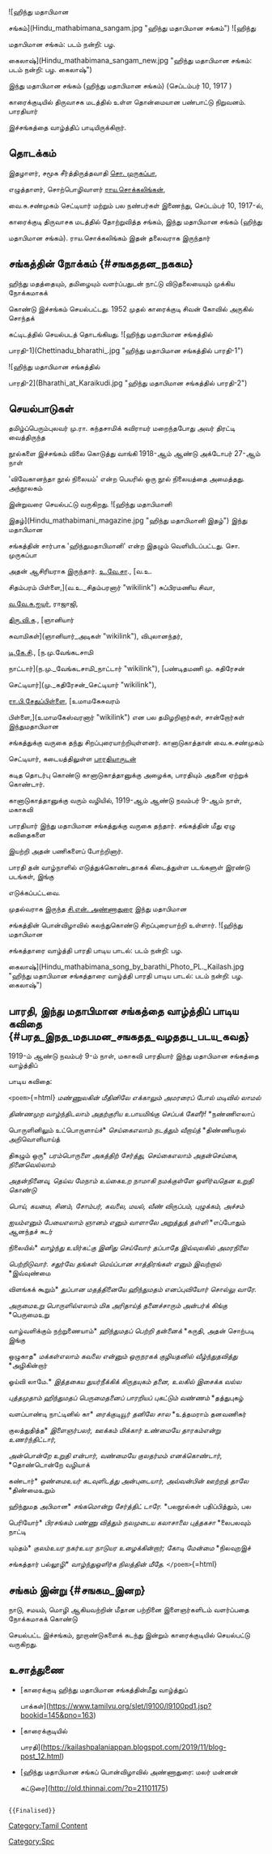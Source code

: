 ![ஹிந்து மதாபிமான
சங்கம்](Hindu_mathabimana_sangam.jpg "ஹிந்து மதாபிமான சங்கம்") ![ஹிந்து
மதாபிமான சங்கம்: படம் நன்றி: பழ.
கைலாஷ்](Hindu_mathabimana_sangam_new.jpg "ஹிந்து மதாபிமான சங்கம்: படம் நன்றி: பழ. கைலாஷ்")
இந்து மதாபிமான சங்கம் (ஹிந்து மதாபிமான சங்கம்) (செப்டம்பர் 10, 1917 )
காரைக்குடியில் திருவாசக மடத்தில் உள்ள தொன்மையான பண்பாட்டு நிறுவனம். பாரதியார்
இச்சங்கத்தை வாழ்த்திப் பாடியிருக்கிறார்.

## தொடக்கம்

இதழாளர், சமூக சீர்த்திருத்தவாதி [சொ. முருகப்பா](சொ._முருகப்பா "wikilink"),
எழுத்தாளர், சொற்பொழிவாளர் [ராய.சொக்கலிங்கன்](ராய._சொக்கலிங்கன் "wikilink"),
வை.சு.சண்முகம் செட்டியார் மற்றும் பல நண்பர்கள் இணைந்து, செப்டம்பர் 10, 1917-ல்,
காரைக்குடி திருவாசக மடத்தில் தோற்றுவித்த சங்கம், இந்து மதாபிமான சங்கம் (ஹிந்து
மதாபிமான சங்கம்). ராய.சொக்கலிங்கம் இதன் தலைவராக இருந்தார்

## சங்கத்தின் நோக்கம் {#சஙகததன_நககம}

ஹிந்து மதத்தையும், தமிழையும் வளர்ப்பதுடன் நாட்டு விடுதலையையும் முக்கிய நோக்கமாகக்
கொண்டு இச்சங்கம் செயல்பட்டது. 1952 முதல் காரைக்குடி சிவன் கோவில் அருகில் சொந்தக்
கட்டிடத்தில் செயல்படத் தொடங்கியது. ![ஹிந்து மதாபிமான சங்கத்தில்
பாரதி-1](Chettinadu_bharathi_.jpg "ஹிந்து மதாபிமான சங்கத்தில் பாரதி-1")
![ஹிந்து மதாபிமான சங்கத்தில்
பாரதி-2](Bharathi_at_Karaikudi.jpg "ஹிந்து மதாபிமான சங்கத்தில் பாரதி-2")

## செயல்பாடுகள்

தமிழ்ப்பெரும்புலவர் மு.ரா. கந்தசாமிக் கவிராயர் மறைந்தபோது அவர் திரட்டி வைத்திருந்த
நூல்களை இச்சங்கம் விலை கொடுத்து வாங்கி 1918-ஆம் ஆண்டு அக்டோபர் 27-ஆம் நாள்
\'விவேகானந்தா நூல் நிலையம்\' என்ற பெயரில் ஒரு நூல் நிலையத்தை அமைத்தது. அந்நூலகம்
இன்றுவரை செயல்பட்டு வருகிறது. ![ஹிந்து மதாபிமானி
இதழ்](Hindu_mathabimani_magazine.jpg "ஹிந்து மதாபிமானி இதழ்") இந்து மதாபிமான
சங்கத்தின் சார்பாக 'ஹிந்துமதாபிமானி' என்ற இதழும் வெளியிடப்பட்டது. சொ. முருகப்பா
அதன் ஆசிரியராக இருந்தார். [உ.வே.சா](உ.வே.சாமிநாதையர் "wikilink")., [வ.உ.
சிதம்பரம் பிள்ளை,](வ.உ._சிதம்பரனார் "wikilink") சுப்பிரமணிய சிவா,
[வ.வே.சு.ஐயர்](வ.வே._சுப்ரமணிய_ஐயர் "wikilink"), ராஜாஜி,
[திரு.வி.க](திரு.வி._கல்யாணசுந்தர_முதலியார் "wikilink")., [ஞானியார்
சுவாமிகள்](ஞானியார்_அடிகள் "wikilink"), விபுலானந்தர்,
[டி.கே.சி](டி.கே.சிதம்பரநாத_முதலியார் "wikilink")., [ந.மு.வேங்கடசாமி
நாட்டார்](ந.மு._வேங்கடசாமி_நாட்டார் "wikilink"), [பண்டிதமணி மு. கதிரேசன்
செட்டியார்](மு._கதிரேசன்_செட்டியார் "wikilink"),
[ரா.பி.சேதுப்பிள்ளை](ரா.பி._சேதுப்பிள்ளை "wikilink"), [உமாமகேசுவரம்
பிள்ளை,](உமாமகேஸ்வரனார் "wikilink") என பல தமிழறிஞர்கள், சான்றோர்கள் இந்துமதாபிமான
சங்கத்துக்கு வருகை தந்து சிறப்புரையாற்றியுள்ளனர். கானாடுகாத்தான் வை.சு.சண்முகம்
செட்டியார், கடையத்திலுள்ள [பாரதியாருடன்](சி.சுப்ரமணிய_பாரதியார் "wikilink")
கடித தொடர்பு கொண்டு கானாடுகாத்தானுக்கு அழைக்க, பாரதியும் அதனை ஏற்றுக் கொண்டார்.
கானாடுகாத்தானுக்கு வரும் வழியில், 1919-ஆம் ஆண்டு நவம்பர் 9-ஆம் நாள், மகாகவி
பாரதியார் இந்து மதாபிமான சங்கத்துக்கு வருகை தந்தார். சங்கத்தின் மீது ஏழு கவிதைகளை
இயற்றி அதன் பணிகளைப் போற்றினார்.

பாரதி தன் வாழ்நாளில் எடுத்துக்கொண்டதாகக் கிடைத்துள்ள படங்களுள் இரண்டு படங்கள், இங்கு
எடுக்கப்பட்டவை.

முதல்வராக இருந்த [சி.என். அண்ணாதுரை](அண்ணாத்துரை "wikilink") இந்து மதாபிமான
சங்கத்தின் பொன்விழாவில் கலந்துகொண்டு சிறப்புரையாற்றி உள்ளார். ![ஹிந்து மதாபிமான
சங்கத்தாரை வாழ்த்தி பாரதி பாடிய பாடல்: படம் நன்றி: பழ.
கைலாஷ்](Hindu_mathabimana_song_by_barathi_Photo_PL._Kailash.jpg "ஹிந்து மதாபிமான சங்கத்தாரை வாழ்த்தி பாரதி பாடிய பாடல்: படம் நன்றி: பழ. கைலாஷ்")

## பாரதி, இந்து மதாபிமான சங்கத்தை வாழ்த்திப் பாடிய கவிதை {#பரத_இநத_மதபமன_சஙகதத_வழததப_படய_கவத}

1919-ம் ஆண்டு நவம்பர் 9-ம் நாள், மகாகவி பாரதியார் இந்து மதாபிமான சங்கத்தை வாழ்த்திப்
பாடிய கவிதை:

`<poem>`{=html} *மண்ணுலகின் மீதினிலே எக்காலும்* *அமரரைப் போல் மடிவில் லாமல்*
*திண்ணமுற வாழ்ந்திடலாம் அதற்குரிய* *உபாயமிங்கு செப்பக் கேளீர்!* *நண்ணிஎலாப்
பொருளினிலும் உட்பொருளாய்ச்* *செய்கைஎலாம் நடத்தும் வீறாய்த்* *திண்ணியநல் அறிவொளியாய்த்
திகழும் ஒரு* *பரம்பொருளை அகத்திற் சேர்த்து,* *செய்கைஎலாம் அதன்செய்கை, நினைவெல்லாம்*
*அதன்நினைவு, தெய்வ மேநாம்* *உய்கைஉற நாமாகி நமக்குள்ளே* *ஒளிர்வதென உறுதி கொண்டு*
*பொய், கயமை, சினம், சோம்பர், கவலை, மயல்,* *வீண் விருப்பம், புழுக்கம், அச்சம்*
*ஐயம்எனும் பேயைஎலாம் ஞானம் எனும்* *வாளாலே அறுத்துத் தள்ளி* *எப்போதும் ஆனந்தச் சுடர்
நிலையில்* *வாழ்ந்து உயிர்கட்கு இனிது செய்வோர்* *தப்பாதே இவ்வுலகில் அமரநிலை*
*பெற்றிடுவார். சதுர்வே தங்கள்* *மெய்ப்பான சாத்திரங்கள் எனும் இவற்றால்* *இவ்வுண்மை
விளங்கக் கூறும்* *துப்பான மதத்தினையே ஹிந்துமதம்* *எனப்புவியோர் சொல்லு வாரே.*
*அருமைஉறு பொருளில்எலாம் மிக அரிதாய்த்* *தனைச்சாரும் அன்பர்க் கிங்கு* *பெருமைஉறு
வாழ்வளிக்கும் நற்றுணையாம்* *ஹிந்துமதப் பெற்றி தன்னைக்* *கருதி, அதன் சொற்படி இங்கு
ஒழுகாத* *மக்கள்எலாம் கவலை என்னும்* *ஒருநரகக் குழியதனில் வீழ்ந்துதவித்து* *அழிகின்றார்
ஓய்வி லாமே.* *இத்தகைய துயர்நீக்கிக் கிருதயுகம்* *தனை, உலகில் இசைக்க வல்ல*
*புத்தமுதாம் ஹிந்துமதப் பெருமைதனைப்* *பாரறியப் புகட்டும் வண்ணம்* *தத்துபுகழ்
வளப்பாண்டி நாட்டினில் கா* *ரைக்குடியூர் தனிலே சால* *உத்தமராம் தனவணிகர்
குலத்துதித்த* *இளைஞர்பலர், ஊக்கம் மிக்கார்* *உண்மையே தாரகம்என்று உணர்ந்திட்டார்,*
*அன்பொன்றே உறுதி என்பார்,* *வண்மையே குலதர்மம் எனக்கொண்டார்,* *தொண்டொன்றே வழியாக்
கண்டார்* *ஒண்மைஉயர் கடவுளிடத்து அன்புடையார்,* *அவ்வன்பின் ஊற்றத் தாலே* *திண்மைஉறும்
ஹிந்துமத அபிமான* *சங்கமொன்று சேர்த்திட் டாரே.* *பலநூல்கள் பதிப்பித்தும், பல
பெரியோர்* *பிரசங்கம் பண்ணு வித்தும்* *நலமுடைய கலாசாலை புத்தகசா* *லைபலவும் நாட்டி
யும்தம்* *குலம்உயர நகர்உயர நாடுயர* *உழைக்கின்றார்; கோடி மேன்மை* *நிலவுறஇச்
சங்கத்தார் பல்லூழி* *வாழ்ந்துஒளிர்க நிலத்தின் மீதே.* `</poem>`{=html}

## சங்கம் இன்று {#சஙகம_இனற}

நாடு, சமயம், மொழி ஆகியவற்றின் மீதான பற்றினை இளைஞர்களிடம் வளர்ப்பதை நோக்கமாகக் கொண்டு
செயல்பட்ட இச்சங்கம், நூறாண்டுகளைக் கடந்து இன்றும் காரைக்குடியில் செயல்பட்டு வருகிறது.

## உசாத்துணை

-   [காரைக்குடி ஹிந்து மதாபிமான சங்கத்தின்மீது வாழ்த்துப்
    பாக்கள்](https://www.tamilvu.org/slet/l9100/l9100pd1.jsp?bookid=145&pno=163)
-   [காரைக்குடியில்
    பாரதி](https://kailashpalaniappan.blogspot.com/2019/11/blog-post_12.html)
-   [ஹிந்து மதாபிமான சங்கப் பொன்விழாவில் அண்ணாதுரை: மலர் மன்னன்
    கட்டுரை](http://old.thinnai.com/?p=21101175)

```{=mediawiki}
{{Finalised}}
```
[Category:Tamil Content](Category:Tamil_Content "wikilink")
[Category:Spc](Category:Spc "wikilink")
